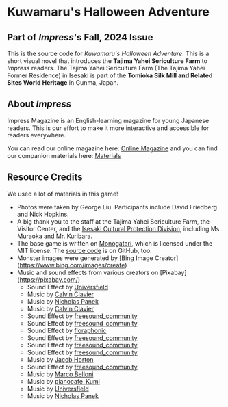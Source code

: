# Kuwamaru's Halloween Adventure

## Part of *Impress*'s Fall, 2024 Issue

This is the source code for *Kuwamaru's Halloween Adventure*. This is a short visual novel that introduces the **Tajima Yahei Sericulture Farm** to *Impress* readers. The Tajima Yahei Sericulture Farm (The Tajima Yahei Former Residence) in Isesaki is part of the **Tomioka Silk Mill and Related Sites World Heritage** in Gunma, Japan.

## About *Impress*

Impress Magazine is an English-learning magazine for young Japanese readers. This is our effort to make it more interactive and accessible for readers everywhere.

You can read our online magazine here: [Online Magazine](https://impress-fall-2024.isesaki.in) and you can find our companion materials here: [Materials](https://in.isesaki.in/impress-fall-2024)

## Resource Credits 

We used a lot of materials in this game!

- Photos were taken by George Liu. Participants include David Friedberg and Nick Hopkins.
- A big thank you to the staff at the Tajima Yahei Sericulture Farm, the Visitor Center, and the [Isesaki Cultural Protection Division](https://www.city.isesaki.lg.jp/soshiki/kyoikubu/hogo/bunkazaihogo/shitei/shiseki/2721.html), including Ms. Muraoka and Mr. Kuribara.
- The base game is written on [Monogatari](https://monogatari.io/), which is licensed under the MIT license. The [source code](https://github.com/Monogatari/Monogatari) is on GitHub, too.
- Monster images were generated by [Bing Image Creator] (https://www.bing.com/images/create)
- Music and sound effects from various creators on [Pixabay] (https://pixabay.com/)
    - Sound Effect by [Universfield](https://pixabay.com/users/universfield-28281460/?utm_source=link-attribution&utm_medium=referral&utm_campaign=music&utm_content=152477)
    - Music by [Calvin Clavier](https://pixabay.com/users/calvinclavier-16027823/?utm_source=link-attribution&utm_medium=referral&utm_campaign=music&utm_content=241536)
    - Music by [Nicholas Panek](https://pixabay.com/users/nickpanek620-38266323/?utm_source=link-attribution&utm_medium=referral&utm_campaign=music&utm_content=218762)
    - Music by [Calvin Clavier](https://pixabay.com/users/calvinclavier-16027823/?utm_source=link-attribution&utm_medium=referral&utm_campaign=music&utm_content=259946)
    - Sound Effect by [freesound\_community](https://pixabay.com/users/freesound_community-46691455/?utm_source=link-attribution&utm_medium=referral&utm_campaign=music&utm_content=92880)
    - Sound Effect by [freesound\_community](https://pixabay.com/users/freesound_community-46691455/?utm_source=link-attribution&utm_medium=referral&utm_campaign=music&utm_content=6054)
    - Sound Effect by [floraphonic](https://pixabay.com/users/floraphonic-38928062/?utm_source=link-attribution&utm_medium=referral&utm_campaign=music&utm_content=202580)
    - Sound Effect by [freesound\_community](https://pixabay.com/users/freesound_community-46691455/?utm_source=link-attribution&utm_medium=referral&utm_campaign=music&utm_content=105221)
    - Sound Effect by [freesound\_community](https://pixabay.com/users/freesound_community-46691455/?utm_source=link-attribution&utm_medium=referral&utm_campaign=music&utm_content=46693)
    - Sound Effect by [freesound\_community](https://pixabay.com/users/freesound_community-46691455/?utm_source=link-attribution&utm_medium=referral&utm_campaign=music&utm_content=6256)
    - Music by [Jacob Horton](https://pixabay.com/users/jacobhorton-46101325/?utm_source=link-attribution&utm_medium=referral&utm_campaign=music&utm_content=242845)
    - Sound Effect by [freesound\_community](https://pixabay.com/users/freesound_community-46691455/?utm_source=link-attribution&utm_medium=referral&utm_campaign=music&utm_content=36174)
    - Music by [Marco Belloni](https://pixabay.com/users/marcobellonimusic-42487602/?utm_source=link-attribution&utm_medium=referral&utm_campaign=music&utm_content=196067)
    - Music by [pianocafe\_Kumi](https://pixabay.com/users/pianocafe_kumi-35185506/?utm_source=link-attribution&utm_medium=referral&utm_campaign=music&utm_content=247733)
    - Music by [Universfield](https://pixabay.com/users/universfield-28281460/?utm_source=link-attribution&utm_medium=referral&utm_campaign=music&utm_content=195364)
    - Music by [Nicholas Panek](https://pixabay.com/users/nickpanek620-38266323/?utm_source=link-attribution&utm_medium=referral&utm_campaign=music&utm_content=237007)
